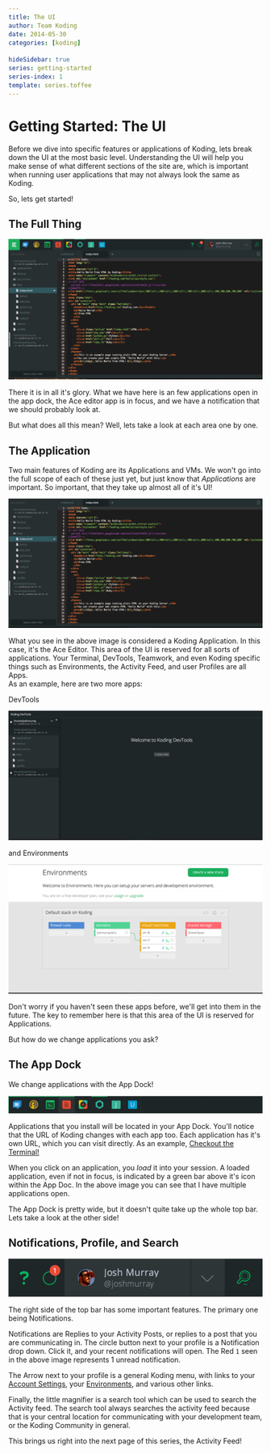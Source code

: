 ```yaml
---
title: The UI
author: Team Koding
date: 2014-05-30
categories: [koding]

hideSidebar: true
series: getting-started
series-index: 1
template: series.toffee
---
```



# Getting Started: The UI

Before we dive into specific features or applications of Koding, lets break 
down the UI at the most basic level. Understanding the UI will help you make 
sense of what different sections of the site are, which is important when 
running user applications that may not always look the same as Koding.

So, lets get started!

## The Full Thing

![Koding](fullthing.png)

There it is in all it's glory. What we have here is an few applications open in 
the app dock, the Ace editor app is in focus, and we have a notification that 
we should probably look at.

But what does all this mean? Well, lets take a look at each area one by one.

## The Application

Two main features of Koding are its Applications and VMs. We won't go into the 
full scope of each of these just yet, but just know that *Applications* are 
important.  So important, that they take up almost all of it's UI!

![Koding's Ace Editor](ace-app.png)

What you see in the above image is considered a Koding Application. In this 
case, it's the Ace Editor. This area of the UI is reserved for all sorts of 
applications. Your Terminal, DevTools, Teamwork, and even Koding specific 
things such as Environments, the Activity Feed, and user Profiles are all Apps.  
As an example, here are two more apps:

DevTools

![Dev Tools](devtools-app.png)

and Environments

![Environments](environments-app.png)

Don't worry if you haven't seen these apps before, we'll get into them in the 
future. The key to remember here is that this area of the UI is reserved for 
Applications.

But how do we change applications you ask?

## The App Dock

We change applications with the App Dock!

![Koding App Dock](appbar.png)

Applications that you install will be located in your App Dock. You'll notice 
that the URL of Koding changes with each app too. Each application has it's own 
URL, which you can visit directly.  As an example, [Checkout the 
Terminal!](https://koding.com/Terminal)

When you click on an application, you *load* it into your session. A loaded 
application, even if not in focus, is indicated by a green bar above it's icon 
within the App Doc. In the above image you can see that I have multiple 
applications open.

The App Dock is pretty wide, but it doesn't quite take up the whole top bar.  
Lets take a look at the other side!

## Notifications, Profile, and Search

![The Right Side of Life](right-navbar.png)

The right side of the top bar has some important features. The primary one 
being Notifications.

Notifications are Replies to your Activity Posts, or replies to a post that you 
are communicating in. The circle button next to your profile is a Notification 
drop down. Click it, and your recent notifications will open. The Red `1` seen 
in the above image represents 1 unread notification.

The Arrow next to your profile is a general Koding menu, with links to your 
[Account Settings](https://koding.com/Account), your 
[Environments](https://koding.com/Environments), and various other links.

Finally, the little magnifier is a search tool which can be used to search the 
Activity feed. The search tool always searches the activity feed because that 
is your central location for communicating with your development team, or the 
Koding Community in general.

This brings us right into the next page of this series, the Activity Feed!
